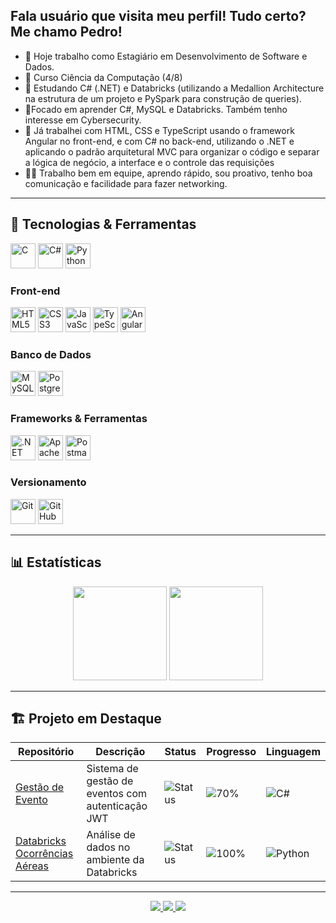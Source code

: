 ## Fala usuário que visita meu perfil! Tudo certo? Me chamo Pedro!
- 🔭 Hoje trabalho como Estagiário em Desenvolvimento de Software e Dados.
- 📖 Curso Ciência da Computação (4/8)
- 🌱 Estudando C# (.NET) e Databricks (utilizando a Medallion Architecture na estrutura de um projeto e PySpark para construção de queries).
- 🔎Focado em aprender C#, MySQL e Databricks. Também tenho interesse em Cybersecurity.
- 💼 Já trabalhei com HTML, CSS e TypeScript usando o framework Angular no front-end, e com C# no back-end, utilizando o .NET e aplicando o padrão arquitetural MVC para organizar o código e separar a lógica de negócio, a interface e o controle das requisições
- 🙋🏽 Trabalho bem em equipe, aprendo rápido, sou proativo, tenho boa comunicação e facilidade para fazer networking.
---

## 🚀 Tecnologias & Ferramentas  
<p align="left">
<img src="https://cdn.jsdelivr.net/gh/devicons/devicon@latest/icons/c/c-original.svg" width="40" alt="C"/>
<img src="https://cdn.jsdelivr.net/gh/devicons/devicon@latest/icons/csharp/csharp-original.svg" width="40" alt="C#"/>
<img src="https://cdn.jsdelivr.net/gh/devicons/devicon@latest/icons/python/python-original.svg" width="40" alt="Python"/>
</p>

### Front-end  
<p align="left">
<img src="https://cdn.jsdelivr.net/gh/devicons/devicon@latest/icons/html5/html5-original.svg" width="40" alt="HTML5"/>
<img src="https://cdn.jsdelivr.net/gh/devicons/devicon@latest/icons/css3/css3-original.svg" width="40" alt="CSS3"/>
<img src="https://cdn.jsdelivr.net/gh/devicons/devicon@latest/icons/javascript/javascript-original.svg" width="40" alt="JavaScript"/>
<img src="https://cdn.jsdelivr.net/gh/devicons/devicon@latest/icons/typescript/typescript-original.svg" width="40" alt="TypeScript"/>
<img src="https://cdn.jsdelivr.net/gh/devicons/devicon@latest/icons/angular/angular-original.svg" width="40" alt="Angular"/>
</p>

### Banco de Dados
<p align="left">
<img src="https://cdn.jsdelivr.net/gh/devicons/devicon@latest/icons/mysql/mysql-original.svg" width="40" alt="MySQL"/>
<img src="https://cdn.jsdelivr.net/gh/devicons/devicon@latest/icons/postgresql/postgresql-original.svg" width="40" alt="PostgreSQL"/>
</p>

### Frameworks & Ferramentas
<p align="left">
<img src="https://cdn.jsdelivr.net/gh/devicons/devicon@latest/icons/dotnetcore/dotnetcore-original.svg" width="40" alt=".NET"/>
<img src="https://cdn.jsdelivr.net/gh/devicons/devicon@latest/icons/apachespark/apachespark-original.svg" width="40" alt="Apache Spark"/>
<img src="https://cdn.jsdelivr.net/gh/devicons/devicon@latest/icons/postman/postman-original.svg" width="40" alt="Postman"/>
</p>

### Versionamento  
<p align="left">
<img src="https://cdn.jsdelivr.net/gh/devicons/devicon@latest/icons/git/git-original.svg" width="40" alt="Git"/>
<img src="https://cdn.jsdelivr.net/gh/devicons/devicon@latest/icons/github/github-original.svg" width="40" alt="GitHub"/>

---

## 📊 Estatísticas  

<div align="center">
  <img src="https://github-readme-stats.vercel.app/api?username=Phzera-hs&show_icons=true&theme=dark&hide_border=true" height="150"/>
  <img src="https://github-readme-stats.vercel.app/api/top-langs?username=Phzera-hs&layout=compact&theme=dark&hide_border=true" height="150"/>
</div>

---

## 🏗️ Projeto em Destaque

<div align="center">

| Repositório | Descrição | Status | Progresso | Linguagem |
|-------------|-----------|--------|-----------|-----------|
| [Gestão de Evento](https://github.com/Phzera-hs/Gestao_De_Eventos) | Sistema de gestão de eventos com autenticação JWT | ![Status](https://img.shields.io/badge/status-em%20desenvolvimento-677708) | ![70%](https://img.shields.io/badge/70%25-677708) | ![C#](https://img.shields.io/badge/C%23-239120?logo=c-sharp&logoColor=white) |
|[Databricks Ocorrências Aéreas](https://github.com/Phzera-hs/Analise-Ocorrencia-Aeronaves) | Análise de dados no ambiente da Databricks | ![Status](https://img.shields.io/badge/status-finalizado-a8bc36) | ![100%](https://img.shields.io/badge/100%25-a8bc36) | ![Python](https://img.shields.io/badge/-Python-3776AB?logo=python&logoColor=white&style=flat)


</div>

---

<div align="center">
  <a href="mailto:pedroh20066@gmail.com">
    <img src="https://img.shields.io/badge/-Gmail-D14836?style=for-the-badge&logo=gmail&logoColor=white"/>
  </a>
  <a href="https://www.linkedin.com/in/pedro-henrique-santos-silva">
    <img src="https://img.shields.io/badge/-LinkedIn-0077B5?style=for-the-badge&logo=linkedin&logoColor=white"/>
  </a>
  <a href="https://github.com/Phzera-hs">
    <img src="https://img.shields.io/badge/-GitHub-181717?style=for-the-badge&logo=github&logoColor=white"/>
  </a>
</div>
